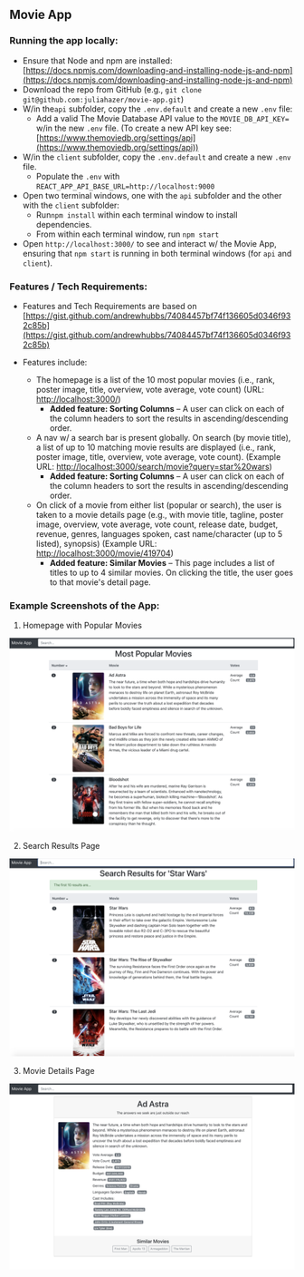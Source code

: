 ## Movie App

### Running the app locally:

* Ensure that Node and npm are installed: [https://docs.npmjs.com/downloading-and-installing-node-js-and-npm](https://docs.npmjs.com/downloading-and-installing-node-js-and-npm)
* Download the repo from GitHub (e.g., `git clone git@github.com:juliahazer/movie-app.git`)
* W/in the`api` subfolder, copy the `.env.default` and create a new `.env` file:
	* Add a valid The Movie Database API value to the `MOVIE_DB_API_KEY=` w/in the new `.env` file. (To create a new API key see: [https://www.themoviedb.org/settings/api](https://www.themoviedb.org/settings/api))
* W/in the `client` subfolder, copy the `.env.default` and create a new `.env` file. 
	* Populate the `.env` with `REACT_APP_API_BASE_URL=http://localhost:9000`
* Open two terminal windows, one with the `api` subfolder and the other with the `client` subfolder:
	* Run`npm install` within each terminal window to install dependencies.
	* From within each terminal window, run `npm start`
* Open `http://localhost:3000/` to see and interact w/ the Movie App, ensuring that `npm start` is running in both terminal windows (for `api` and `client`). 

### Features / Tech Requirements:

* Features and Tech Requirements are based on [https://gist.github.com/andrewhubbs/74084457bf74f136605d0346f932c85b](https://gist.github.com/andrewhubbs/74084457bf74f136605d0346f932c85b)

* Features include: 
	* The homepage is a list of the 10 most popular movies (i.e., rank, poster image, title, overview, vote average, vote count) (URL: [http://localhost:3000/](http://localhost:3000/))
		* **Added feature: Sorting Columns** – A user can click on each of the column headers to sort the results in ascending/descending order. 
	* A nav w/ a search bar is present globally. On search (by movie title), a list of up to 10 matching movie results are displayed (i.e., rank, poster image, title, overview, vote average, vote count). (Example URL: [http://localhost:3000/search/movie?query=star%20wars](http://localhost:3000/search/movie?query=star%20wars))
		* **Added feature: Sorting Columns** – A user can click on each of the column headers to sort the results in ascending/descending order. 
	* On click of a movie from either list (popular or search), the user is taken to a movie details page (e.g., with movie title, tagline, poster image, overview, vote average, vote count, release date, budget, revenue, genres, languages spoken, cast name/character (up to 5 listed), synopsis) (Example URL: [http://localhost:3000/movie/419704](http://localhost:3000/movie/419704))
		* **Added feature: Similar Movies** – This page includes a list of titles to up to 4 similar movies. On clicking the title, the user goes to that movie's detail page.

### Example Screenshots of the App:

1) Homepage with Popular Movies

![alt text](./client/screenshots/popularMovies.png "Homepage with Popular Movies")

2) Search Results Page

![alt text](./client/screenshots/searchResults.png "Search Results Page")

3) Movie Details Page

![alt text](./client/screenshots/movieDetails.png "Movie Details Page")